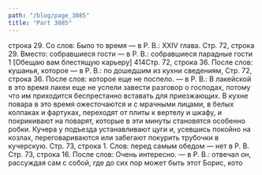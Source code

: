 ```yaml
---
path: "/blog/page_3085"
title: "Part 3085"
---
```


 строка 29.
Со слов: Было то время — в Р. В.: XXIV глава.
Стр. 72, строка 29.
Вместо: собравшиеся гости — в Р. В.: собравшиеся парадные гости
1 [Обещаю вам блестящую карьеру]
414Стр. 72, строка 36.
После слов: кушанья, которое — в Р. В.: по дошедшим из кухни сведениям,
Стр. 72, строка 36.
После слов: которое еще не поспело. — в Р. В.: В лакейской в это время лакеи еще не успели завести разговор о господах, потому что им приходится беспрестанно вставать для приезжающих.
В кухне повара в это время ожесточаются и с мрачными лицами, в белых колпаках и фартуках, переходят от плиты к вертелу и шкафу, и покрикивают на поварят, которые в эти минуты становятся особенно робки. Кучера у подъезда устанавливают цуги и, усевшись покойно на козлах, переговариваются или забегают покурить трубочки в кучерскую.
Стр. 73, строка 1.
Слов: перед самым обедом — нет в Р. В.
Стр. 73, строка 16.
После слов: Очень интересно. — в Р. В.: отвечал он, рассуждая сам с собой, где до сих пор может быть этот Борис, кото
